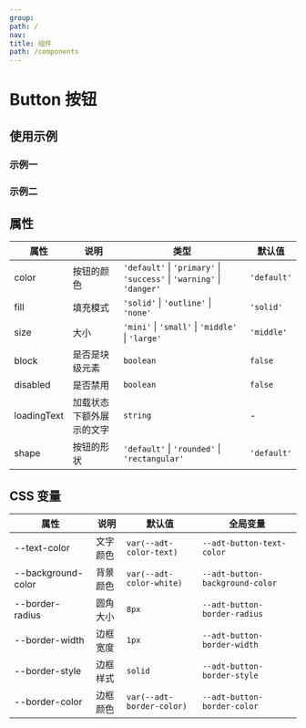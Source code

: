 ```yaml
---
group:
path: /
nav:
title: 组件
path: /components
---
```


# Button 按钮

## 使用示例

### 示例一

<code src="./demos/demo1.tsx"></code>

### 示例二

<code src="./demos/demo2.tsx"></code>

## 属性

| 属性        | 说明                     | 类型                                                                                           | 默认值      |
| ----------- | ------------------------ | ---------------------------------------------------------------------------------------------- | ----------- |
| color       | 按钮的颜色               | `'default'` &verbar; `'primary'` &verbar; `'success'` &verbar; `'warning'` &verbar; `'danger'` | `'default'` |
| fill        | 填充模式                 | `'solid'` &verbar; `'outline'` &verbar; `'none'`                                               | `'solid'`   |
| size        | 大小                     | `'mini'` &verbar; `'small'` &verbar; `'middle'` &verbar; `'large'`                             | `'middle'`  |
| block       | 是否是块级元素           | `boolean`                                                                                      | `false`     |
| disabled    | 是否禁用                 | `boolean`                                                                                      | `false`     |
| loadingText | 加载状态下额外展示的文字 | `string`                                                                                       | -           |
| shape       | 按钮的形状               | `'default'` &verbar; `'rounded'` &verbar; `'rectangular'`                                      | `'default'` |

## CSS 变量

| 属性               | 说明     | 默认值                    | 全局变量                        |
| ------------------ | -------- | ------------------------- | ------------------------------- |
| --text-color       | 文字颜色 | `var(--adt-color-text)`   | `--adt-button-text-color`       |
| --background-color | 背景颜色 | `var(--adt-color-white)`  | `--adt-button-background-color` |
| --border-radius    | 圆角大小 | `8px`                     | `--adt-button-border-radius`    |
| --border-width     | 边框宽度 | `1px`                     | `--adt-button-border-width`     |
| --border-style     | 边框样式 | `solid`                   | `--adt-button-border-style`     |
| --border-color     | 边框颜色 | `var(--adt-border-color)` | `--adt-button-border-color`     |
